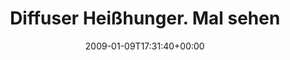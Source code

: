 ---
retweeted: false
source: <a href="http://twitter.com" rel="nofollow">Twitter Web Client</a>
entities:
  hashtags:
  - text: buero
    indices:
    - '65'
    - '71'
  - text: hunger
    indices:
    - '72'
    - '79'
  - text: nurmistimschrank
    indices:
    - '80'
    - '97'
  symbols: []
  user_mentions: []
  urls: []
display_text_range:
- '0'
- '97'
favorite_count: '0'
id_str: '1107197098'
truncated: false
retweet_count: '0'
id: '1107197098'
created_at: Fri Jan 09 17:31:40 +0000 2009
favorited: false
full_text: 'Diffuser Heißhunger. Mal sehen was die Bordküche noch hergibt... #buero
  #hunger #nurmistimschrank'
lang: de
tags:
- buero
- hunger
- nurmistimschrank
- pesos:twitter
date: '2009-01-09T17:31:40+00:00'
src: https://twitter.com/bascht/status/1107197098
original_url: https://twitter.com/bascht/status/1107197098
type: twitter_tweet
text: 'Diffuser Heißhunger. Mal sehen was die Bordküche noch hergibt... #buero #hunger
  #nurmistimschrank'
title: 'Diffuser Heißhunger. Mal sehen '

---